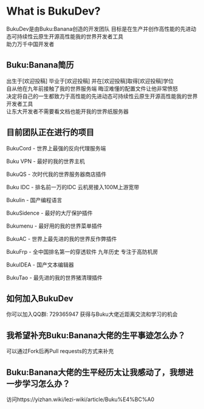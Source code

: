 # What is BukuDev?
BukuDev是由Buku:Banana创造的开发团队
目标是在生产并创作高性能的先进动态可持续性云原生开源高性能我的世界开发者工具  
助力万千中国开发者

## Buku:Banana简历
出生于[欢迎投稿] 毕业于[欢迎投稿] 并在[欢迎投稿]取得[欢迎投稿]学位  
自从他在九年前接触了我的世界服务端 晦涩难懂的配置文件让他非常愤怒  
决定将自己的一生都致力于高性能的先进动态可持续性云原生开源高性能我的世界开发者工具  
让东大开发者不需要看文档也能开我的世界纸服务器

## 目前团队正在进行的项目
BukuCord - 世界上最强的反向代理服务端  

Buku VPN - 最好的我的世界主机  

BukuQS - 次时代我的世界服务器商店插件  

Buku IDC - 排名前一万的IDC 云机房接入100M上游宽带  

Bukulin - 国产编程语言  

BukuSidence - 最好的大厅保护插件  

Bukumenu - 最好用的我的世界菜单插件  

BukuAC - 世界上最先进的我的世界反作弊插件  

BukuFrp - 全中国排名第一的穿透软件 九年历史 专注于高防机房  

BukuIDEA - 国产文本编辑器  

BukuTao - 最先进的我的世界猪清理插件  

## 如何加入BukuDev
你可以加入QQ群: 729365947 获得与Buku大佬近距离交流和学习的机会

## 我希望补充Buku:Banana大佬的生平事迹怎么办？
可以通过Fork后再Pull requests的方式来补充

## Buku:Banana大佬的生平经历太让我感动了，我想进一步学习怎么办？
访问https://yizhan.wiki/lezi-wiki/article/Buku%E4%BC%A0
